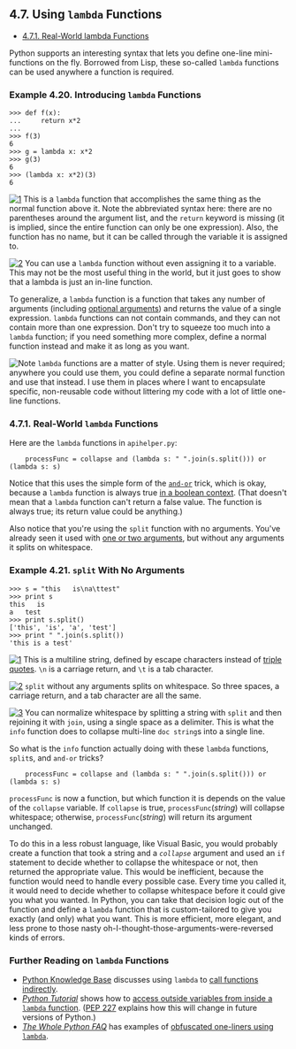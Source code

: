

4.7. Using `lambda` Functions
-----------------------------

-   [4.7.1. Real-World lambda Functions](lambda_functions.html#d0e10403)

Python supports an interesting syntax that lets you define one-line
mini-functions on the fly. Borrowed from Lisp, these so-called `lambda`
functions can be used anywhere a function is required.

### Example 4.20. Introducing `lambda` Functions

    >>> def f(x):
    ...     return x*2
    ...     
    >>> f(3)
    6
    >>> g = lambda x: x*2  
    >>> g(3)
    6
    >>> (lambda x: x*2)(3) 
    6



[![1](../images/callouts/1.png)](#apihelper.lambda.1.2) This is a `lambda` function that accomplishes the same thing as the normal function above it. Note the abbreviated syntax here: there are no parentheses around the argument list, and the `return` keyword is missing (it is implied, since the entire function can only be one expression). Also, the function has no name, but it can be called through the variable it is assigned to. 

[![2](../images/callouts/2.png)](#apihelper.lambda.1.3) You can use a `lambda` function without even assigning it to a variable. This may not be the most useful thing in the world, but it just goes to show that a lambda is just an in-line function. 

To generalize, a `lambda` function is a function that takes any number
of arguments (including [optional
arguments](optional_arguments.html "4.2. Using Optional and Named Arguments"))
and returns the value of a single expression. `lambda` functions can not
contain commands, and they can not contain more than one expression.
Don't try to squeeze too much into a `lambda` function; if you need
something more complex, define a normal function instead and make it as
long as you want.


![Note](../images/note.png) 
`lambda` functions are a matter of style. Using them is never required; anywhere you could use them, you could define a separate normal function and use that instead. I use them in places where I want to encapsulate specific, non-reusable code without littering my code with a lot of little one-line functions. 

### 4.7.1. Real-World `lambda` Functions

Here are the `lambda` functions in `apihelper.py`:

        processFunc = collapse and (lambda s: " ".join(s.split())) or (lambda s: s)

Notice that this uses the simple form of the
[`and-or`](and_or.html "4.6. The Peculiar Nature of and and or") trick,
which is okay, because a `lambda` function is always true [in a boolean
context](../native_data_types/lists.html#tip.boolean). (That doesn't
mean that a `lambda` function can't return a false value. The function
is always true; its return value could be anything.)

Also notice that you're using the `split` function with no arguments.
You've already seen it used with [one or two
arguments](../native_data_types/joining_lists.html#odbchelper.split.example "Example 3.28. Splitting a String"),
but without any arguments it splits on whitespace.

### Example 4.21. `split` With No Arguments

    >>> s = "this   is\na\ttest"  
    >>> print s
    this   is
    a   test
    >>> print s.split()           
    ['this', 'is', 'a', 'test']
    >>> print " ".join(s.split()) 
    'this is a test'



[![1](../images/callouts/1.png)](#apihelper.split.1.1) This is a multiline string, defined by escape characters instead of [triple quotes](../getting_to_know_python/documenting_functions.html#odbchelper.triplequotes "Example 2.2. Defining the buildConnectionString Function's doc string"). `\n` is a carriage return, and `\t` is a tab character. 

[![2](../images/callouts/2.png)](#apihelper.split.1.2) `split` without any arguments splits on whitespace. So three spaces, a carriage return, and a tab character are all the same. 

[![3](../images/callouts/3.png)](#apihelper.split.1.3) You can normalize whitespace by splitting a string with `split` and then rejoining it with `join`, using a single space as a delimiter. This is what the `info` function does to collapse multi-line `doc string`s into a single line. 

So what is the `info` function actually doing with these `lambda`
functions, `split`s, and `and-or` tricks?

        processFunc = collapse and (lambda s: " ".join(s.split())) or (lambda s: s)

`processFunc` is now a function, but which function it is depends on the
value of the `collapse` variable. If `collapse` is true,
`processFunc`(*string*) will collapse whitespace; otherwise,
`processFunc`(*string*) will return its argument unchanged.

To do this in a less robust language, like Visual Basic, you would
probably create a function that took a string and a *`collapse`*
argument and used an `if` statement to decide whether to collapse the
whitespace or not, then returned the appropriate value. This would be
inefficient, because the function would need to handle every possible
case. Every time you called it, it would need to decide whether to
collapse whitespace before it could give you what you wanted. In Python,
you can take that decision logic out of the function and define a
`lambda` function that is custom-tailored to give you exactly (and only)
what you want. This is more efficient, more elegant, and less prone to
those nasty oh-I-thought-those-arguments-were-reversed kinds of errors.

### Further Reading on `lambda` Functions

-   [Python Knowledge
    Base](http://www.faqts.com/knowledge-base/index.phtml/fid/199/)
    discusses using `lambda` to [call functions
    indirectly](http://www.faqts.com/knowledge-base/view.phtml/aid/6081/fid/241).
-   [*Python Tutorial*](https://docs.python.org/2/tutorial/)
    shows how to [access outside variables from inside a `lambda`
    function](https://docs.python.org/2/tutorial/controlflow.html#unpacking-argument-lists).
    ([PEP 227](http://python.sourceforge.net/peps/pep-0227.html)
    explains how this will change in future versions of Python.)
-   [*The Whole Python FAQ*](https://docs.python.org/2/faq/) has
    examples of [obfuscated one-liners using
    `lambda`](https://docs.python.org/2/faq/programming.html#is-it-possible-to-write-obfuscated-one-liners-in-python).

  

